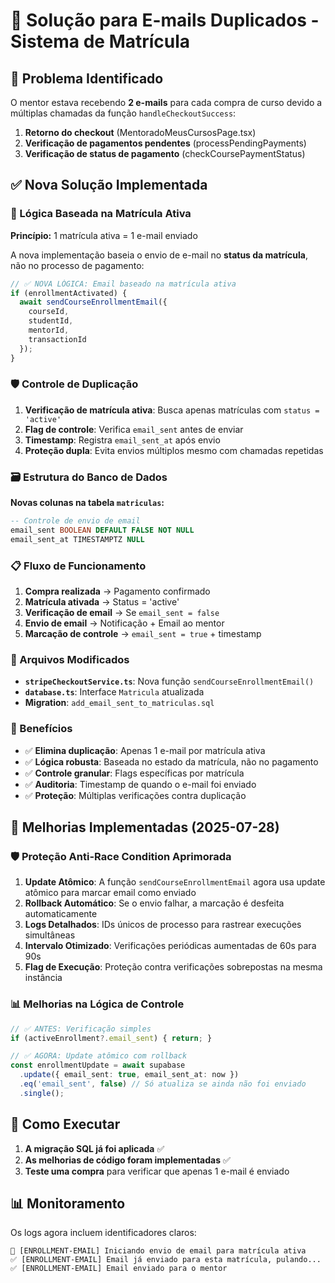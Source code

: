 # 📧 Solução para E-mails Duplicados - Sistema de Matrícula

## 🎯 Problema Identificado

O mentor estava recebendo **2 e-mails** para cada compra de curso devido a múltiplas chamadas da função `handleCheckoutSuccess`:

1. **Retorno do checkout** (MentoradoMeusCursosPage.tsx)
2. **Verificação de pagamentos pendentes** (processPendingPayments)
3. **Verificação de status de pagamento** (checkCoursePaymentStatus)

## ✅ Nova Solução Implementada

### 🔄 Lógica Baseada na Matrícula Ativa

**Princípio:** 1 matrícula ativa = 1 e-mail enviado

A nova implementação baseia o envio de e-mail no **status da matrícula**, não no processo de pagamento:

```typescript
// ✅ NOVA LÓGICA: Email baseado na matrícula ativa
if (enrollmentActivated) {
  await sendCourseEnrollmentEmail({
    courseId,
    studentId,
    mentorId,
    transactionId
  });
}
```

### 🛡️ Controle de Duplicação

1. **Verificação de matrícula ativa**: Busca apenas matrículas com `status = 'active'`
2. **Flag de controle**: Verifica `email_sent` antes de enviar
3. **Timestamp**: Registra `email_sent_at` após envio
4. **Proteção dupla**: Evita envios múltiplos mesmo com chamadas repetidas

### 🗃️ Estrutura do Banco de Dados

**Novas colunas na tabela `matriculas`:**

```sql
-- Controle de envio de email
email_sent BOOLEAN DEFAULT FALSE NOT NULL
email_sent_at TIMESTAMPTZ NULL
```

### 📋 Fluxo de Funcionamento

1. **Compra realizada** → Pagamento confirmado
2. **Matrícula ativada** → Status = 'active'
3. **Verificação de email** → Se `email_sent = false`
4. **Envio de email** → Notificação + Email ao mentor
5. **Marcação de controle** → `email_sent = true` + timestamp

### 🔧 Arquivos Modificados

- **`stripeCheckoutService.ts`**: Nova função `sendCourseEnrollmentEmail()`
- **`database.ts`**: Interface `Matricula` atualizada
- **Migration**: `add_email_sent_to_matriculas.sql`

### 🎯 Benefícios

- ✅ **Elimina duplicação**: Apenas 1 e-mail por matrícula ativa
- ✅ **Lógica robusta**: Baseada no estado da matrícula, não no pagamento
- ✅ **Controle granular**: Flags específicas por matrícula
- ✅ **Auditoria**: Timestamp de quando o e-mail foi enviado
- ✅ **Proteção**: Múltiplas verificações contra duplicação

## 🔧 Melhorias Implementadas (2025-07-28)

### 🛡️ **Proteção Anti-Race Condition Aprimorada**

1. **Update Atômico**: A função `sendCourseEnrollmentEmail` agora usa update atômico para marcar email como enviado
2. **Rollback Automático**: Se o envio falhar, a marcação é desfeita automaticamente
3. **Logs Detalhados**: IDs únicos de processo para rastrear execuções simultâneas
4. **Intervalo Otimizado**: Verificações periódicas aumentadas de 60s para 90s
5. **Flag de Execução**: Proteção contra verificações sobrepostas na mesma instância

### 📊 **Melhorias na Lógica de Controle**

```typescript
// ✅ ANTES: Verificação simples
if (activeEnrollment?.email_sent) { return; }

// ✅ AGORA: Update atômico com rollback
const enrollmentUpdate = await supabase
  .update({ email_sent: true, email_sent_at: now })
  .eq('email_sent', false) // Só atualiza se ainda não foi enviado
  .single();
```

## 🚀 Como Executar

1. **A migração SQL já foi aplicada** ✅
2. **As melhorias de código foram implementadas** ✅
3. **Teste uma compra** para verificar que apenas 1 e-mail é enviado

## 📊 Monitoramento

Os logs agora incluem identificadores claros:

```
📧 [ENROLLMENT-EMAIL] Iniciando envio de email para matrícula ativa
✅ [ENROLLMENT-EMAIL] Email já enviado para esta matrícula, pulando...
✅ [ENROLLMENT-EMAIL] Email enviado para o mentor
```